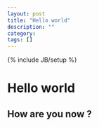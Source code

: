 ```yaml
---
layout: post
title: "Hello world"
description: ""
category: 
tags: []
---
```

{% include JB/setup %}

# Hello world

## How are you now ?

